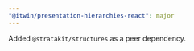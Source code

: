 ```yaml
---
"@itwin/presentation-hierarchies-react": major
---
```


Added `@stratakit/structures` as a peer dependency.
